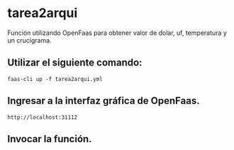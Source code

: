 # tarea2arqui
Función utilizando OpenFaas para obtener valor de dolar, uf, temperatura y un crucigrama.

## Utilizar el siguiente comando:
```
faas-cli up -f tarea2arqui.yml
```
## Ingresar a la interfaz gráfica de OpenFaas.
```
http://localhost:31112
```
## Invocar la función.

